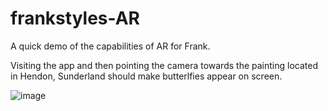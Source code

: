 # frankstyles-AR

A quick demo of the capabilities of AR for Frank.

Visiting the app and then pointing the camera towards the painting located in Hendon, Sunderland should make butterlfies appear on screen.

![image](https://user-images.githubusercontent.com/46443589/196212527-3abeeab1-840c-4935-b6a6-374e9fa19064.png)
